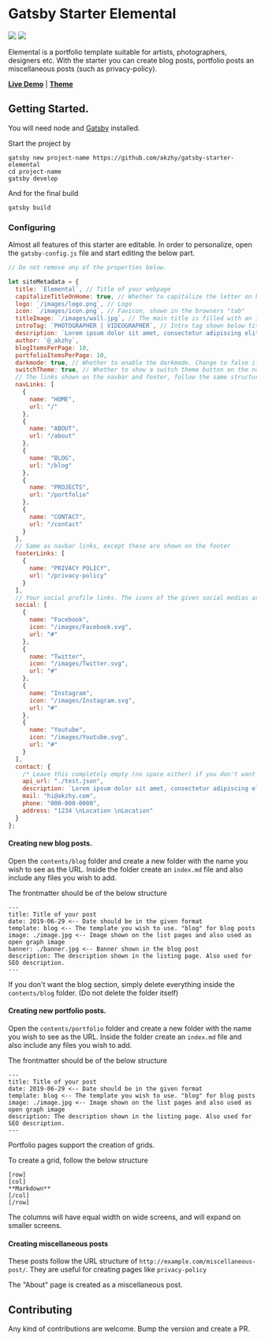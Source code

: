 # Gatsby Starter Elemental

![](https://img.shields.io/badge/version-1.1.1-green.svg) ![](https://img.shields.io/badge/License-MIT-orange.svg)

Elemental is a portfolio template suitable for artists, photographers, designers etc. With the starter you can create blog posts, portfolio posts an miscellaneous posts (such as privacy-policy).

**[Live Demo](https://elemental.netlify.com)** | **[Theme](https://github.com/akzhy/gatsby-theme-elemental)**

## Getting Started.

You will need node and [Gatsby](https://www.gatsbyjs.org/tutorial/part-zero/) installed.

Start the project by

```
gatsby new project-name https://github.com/akzhy/gatsby-starter-elemental
cd project-name
gatsby develop
```

And for the final build

```
gatsby build
```

### Configuring

Almost all features of this starter are editable. In order to personalize, open the `gatsby-config.js` file and start editing the below part.

```javascript
// Do not remove any of the properties below.

let siteMetadata = {
  title: `Elemental`, // Title of your webpage
  capitalizeTitleOnHome: true, // Whether to capitalize the letter on homepage
  logo: `/images/logo.png`, // Logo
  icon: `/images/icon.png`, // Favicon, shown in the browsers "tab"
  titleImage: `/images/wall.jpg`, // The main title is filled with an image.
  introTag: `PHOTOGRAPHER | VIDEOGRAPHER`, // Intro tag shown below title
  description: `Lorem ipsum dolor sit amet, consectetur adipiscing elit. Sed sit amet accumsan arcu. Proin ac consequat arcu.`,
  author: `@_akzhy`,
  blogItemsPerPage: 10,
  portfolioItemsPerPage: 10,
  darkmode: true, // Whether to enable the darkmode. Change to false if you want the light mode
  switchTheme: true, // Whether to show a switch theme button on the navbar
  // The links shown on the navbar and footer, follow the same structure to add or remove more items.
  navLinks: [
    {
      name: "HOME",
      url: "/"
    },
    {
      name: "ABOUT",
      url: "/about"
    },
    {
      name: "BLOG",
      url: "/blog"
    },
    {
      name: "PROJECTS",
      url: "/portfolio"
    },
    {
      name: "CONTACT",
      url: "/contact"
    }
  ],
  // Same as navbar links, except these are shown on the footer
  footerLinks: [
    {
      name: "PRIVACY POLICY",
      url: "/privacy-policy"
    }
  ],
  // Your social profile links. The icons of the given social medias are available in the static folder. If you are adding a new item, include the icon in the static/images folder.
  social: [
    {
      name: "Facebook",
      icon: "/images/Facebook.svg",
      url: "#"
    },
    {
      name: "Twitter",
      icon: "/images/Twitter.svg",
      url: "#"
    },
    {
      name: "Instagram",
      icon: "/images/Instagram.svg",
      url: "#"
    },
    {
      name: "Youtube",
      icon: "/images/Youtube.svg",
      url: "#"
    }
  ],
  contact: {
    /* Leave this completely empty (no space either) if you don't want a contact form. */
    api_url: "./test.json",
    description: `Lorem ipsum dolor sit amet, consectetur adipiscing elit. Sed sit amet accumsan arcu. Proin ac consequat arcu.`,
    mail: "hi@akzhy.com",
    phone: "000-000-0000",
    address: "1234 \nLocation \nLocation"
  }
};
```

#### Creating new blog posts.

Open the `contents/blog` folder and create a new folder with the name you wish to see as the URL. Inside the folder create an `index.md` file and also include any files you wish to add.

The frontmatter should be of the below structure

```
---
title: Title of your post
date: 2019-06-29 <-- Date should be in the given format
template: blog <-- The template you wish to use. "blog" for blog posts
image: ./image.jpg <-- Image shown on the list pages and also used as open graph image
banner: ./banner.jpg <-- Banner shown in the blog post
description: The description shown in the listing page. Also used for SEO description.
---
```

If you don't want the blog section, simply delete everything inside the `contents/blog` folder. (Do not delete the folder itself)

#### Creating new portfolio posts.

Open the `contents/portfolio` folder and create a new folder with the name you wish to see as the URL. Inside the folder create an `index.md` file and also include any files you wish to add.

The frontmatter should be of the below structure

```
---
title: Title of your post
date: 2019-06-29 <-- Date should be in the given format
template: blog <-- The template you wish to use. "blog" for blog posts
image: ./image.jpg <-- Image shown on the list pages and also used as open graph image
description: The description shown in the listing page. Also used for SEO description.
---
```

Portfolio pages support the creation of grids.

To create a grid, follow the below structure

```
[row]
[col]
**Markdown**
[/col]
[/row]
```

The columns will have equal width on wide screens, and will expand on smaller screens.

#### Creating miscellaneous posts

These posts follow the URL structure of `http://example.com/miscellaneous-post/`. They are useful for creating pages like `privacy-policy`

The "About" page is created as a miscellaneous post.

## Contributing

Any kind of contributions are welcome. Bump the version and create a PR.
